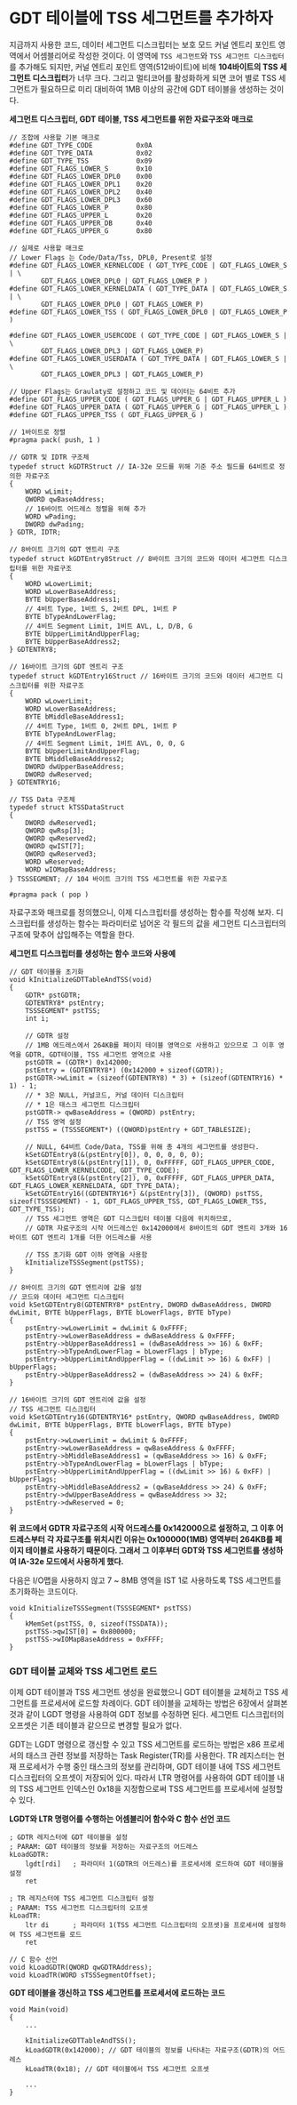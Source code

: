 # GDT 테이블에 TSS 세그먼트를 추가하자

지금까지 사용한 코드, 데이터 세그먼트 디스크립터는 보호 모드 커널 엔트리 포인트 영역에서 어셈블리어로 작성한 것이다.
이 영역에 `TSS 세그먼트`와 `TSS 세그먼트 디스크립터`를 추가해도 되지만, 커널 엔트리 포인트 영역(512바이트)에 비해 **104바이트의 TSS 세그먼트 디스크립터**가 너무 크다.
그리고 멀티코어를 활성화하게 되면 코어 별로 TSS 세그먼트가 필요하므로 미리 대비하여 1MB 이상의 공간에 GDT 테이블을 생성하는 것이다.

**세그먼트 디스크립터, GDT 테이블, TSS 세그먼트를 위한 자료구조와 매크로**

```
// 조합에 사용할 기본 매크로
#define GDT_TYPE_CODE           0x0A
#define GDT_TYPE_DATA           0x02
#define GDT_TYPE_TSS            0x09
#define GDT_FLAGS_LOWER_S       0x10
#define GDT_FLAGS_LOWER_DPL0    0x00
#define GDT_FLAGS_LOWER_DPL1    0x20
#define GDT_FLAGS_LOWER_DPL2    0x40
#define GDT_FLAGS_LOWER_DPL3    0x60
#define GDT_FLAGS_LOWER_P       0x80
#define GDT_FLAGS_UPPER_L       0x20
#define GDT_FLAGS_UPPER_DB      0x40
#define GDT_FLAGS_UPPER_G       0x80

// 실제로 사용할 매크로
// Lower Flags 는 Code/Data/Tss, DPL0, Present로 설정
#define GDT_FLAGS_LOWER_KERNELCODE ( GDT_TYPE_CODE | GDT_FLAGS_LOWER_S | \
        GDT_FLAGS_LOWER_DPL0 | GDT_FLAGS_LOWER_P )
#define GDT_FLAGS_LOWER_KERNELDATA ( GDT_TYPE_DATA | GDT_FLAGS_LOWER_S | \
        GDT_FLAGS_LOWER_DPL0 | GDT_FLAGS_LOWER_P)
#define GDT_FLAGS_LOWER_TSS ( GDT_FLAGS_LOWER_DPL0 | GDT_FLAGS_LOWER_P )

#define GDT_FLAGS_LOWER_USERCODE ( GDT_TYPE_CODE | GDT_FLAGS_LOWER_S | \
        GDT_FLAGS_LOWER_DPL3 | GDT_FLAGS_LOWER_P)
#define GDT_FLAGS_LOWER_USERDATA ( GDT_TYPE_DATA | GDT_FLAGS_LOWER_S | \
        GDT_FLAGS_LOWER_DPL3 | GDT_FLAGS_LOWER_P)

// Upper Flags는 Graulaty로 설정하고 코드 및 데이터는 64비트 추가
#define GDT_FLAGS_UPPER_CODE ( GDT_FLAGS_UPPER_G | GDT_FLAGS_UPPER_L )
#define GDT_FLAGS_UPPER_DATA ( GDT_FLAGS_UPPER_G | GDT_FLAGS_UPPER_L )
#define GDT_FLAGS_UPPER_TSS ( GDT_FLAGS_UPPER_G )

// 1바이트로 정렬
#pragma pack( push, 1 )

// GDTR 및 IDTR 구조체
typedef struct kGDTRStruct // IA-32e 모드를 위해 기준 주소 필드를 64비트로 정의한 자료구조
{
	WORD wLimit;
	QWORD qwBaseAddress;
	// 16바이트 어드레스 정렬을 위해 추가
	WORD wPading;
	DWORD dwPading;
} GDTR, IDTR;

// 8바이트 크기의 GDT 엔트리 구조
typedef struct kGDTEntry8Struct // 8바이트 크기의 코드와 데이터 세그먼트 디스크립터를 위한 자료구조
{
	WORD wLowerLimit;
	WORD wLowerBaseAddress;
	BYTE bUpperBaseAddress1;
	// 4비트 Type, 1비트 S, 2비트 DPL, 1비트 P
	BYTE bTypeAndLowerFlag;
	// 4비트 Segment Limit, 1비트 AVL, L, D/B, G
	BYTE bUpperLimitAndUpperFlag;
	BYTE bUpperBaseAddress2;
} GDTENTRY8;

// 16바이트 크기의 GDT 엔트리 구조
typedef struct kGDTEntry16Struct // 16바이트 크기의 코드와 데이터 세그먼트 디스크립터를 위한 자료구조
{
	WORD wLowerLimit;
	WORD wLowerBaseAddress;
	BYTE bMiddleBaseAddress1;
	// 4비트 Type, 1비트 0, 2비트 DPL, 1비트 P
	BYTE bTypeAndLowerFlag;
	// 4비트 Segment Limit, 1비트 AVL, 0, 0, G
	BYTE bUpperLimitAndUpperFlag;
	BYTE bMiddleBaseAddress2;
	DWORD dwUpperBaseAddress;
	DWORD dwReserved;
} GDTENTRY16;

// TSS Data 구조체
typedef struct kTSSDataStruct
{
	DWORD dwReserved1;
	QWORD qwRsp[3];
	QWORD qwReserved2;
	QWORD qwIST[7];
	QWORD qwReserved3;
	WORD wReserved;
	WORD wIOMapBaseAddress;
} TSSSEGMENT; // 104 바이트 크기의 TSS 세그먼트를 위한 자료구조

#pragma pack ( pop )
```

자료구조와 매크로를 정의했으니, 이제 디스크립터를 생성하는 함수를 작성해 보자.
디스크립터를 생성하는 함수는 파라미터로 넘어온 각 필드의 값을 세그먼트 디스크립터의 구조에 맞추어 삽입해주는 역할을 한다.

**세그먼트 디스크립터를 생성하는 함수 코드와 사용예**
```
// GDT 테이블을 초기화
void kInitializeGDTTableAndTSS(void)
{
	GDTR* pstGDTR;
	GDTENTRY8* pstEntry;
	TSSSEGMENT* pstTSS;
	int i;

	// GDTR 설정
	// 1MB 에드레스에서 264KB를 페이지 테이블 영역으로 사용하고 있으므로 그 이후 영역을 GDTR, GDT테이블, TSS 세그먼트 영역으로 사용
	pstGDTR = (GDTR*) 0x142000; 
	pstEntry = (GDTENTRY8*) (0x142000 + sizeof(GDTR));
	pstGDTR->wLimit = (sizeof(GDTENTRY8) * 3) + (sizeof(GDTENTRY16) * 1) - 1; 
	// * 3은 NULL, 커널코드, 커널 데이터 디스크립터
	// * 1은 태스크 세그먼트 디스크립터
	pstGDTR-> qwBaseAddress = (QWORD) pstEntry;
	// TSS 영역 설정
	pstTSS = (TSSSEGMENT*) ((QWORD)pstEntry + GDT_TABLESIZE);

	// NULL, 64비트 Code/Data, TSS를 위해 총 4개의 세그먼트를 생성한다.
	kSetGDTEntry8(&(pstEntry[0]), 0, 0, 0, 0, 0);
	kSetGDTEntry8(&(pstEntry[1]), 0, 0xFFFFF, GDT_FLAGS_UPPER_CODE, GDT_FLAGS_LOWER_KERNELCODE, GDT_TYPE_CODE);
	kSetGDTEntry8(&(pstEntry[2]), 0, 0xFFFFF, GDT_FLAGS_UPPER_DATA, GDT_FLAGS_LOWER_KERNELDATA, GDT_TYPE_DATA);
	kSetGDTEntry16((GDTENTRY16*) &(pstEntry[3]), (QWORD) pstTSS, sizeof(TSSSEGMENT) - 1, GDT_FLAGS_UPPER_TSS, GDT_FLAGS_LOWER_TSS, GDT_TYPE_TSS);
	// TSS 세그먼트 영역은 GDT 디스크립터 테이블 다음에 위치하므로, 
	// GDTR 자료구조의 시작 어드레스인 0x142000에서 8바이트의 GDT 엔트리 3개와 16바이트 GDT 엔트리 1개를 더한 어드레스를 사용

	// TSS 초기화 GDT 이하 영역을 사용함
	kInitializeTSSSegment(pstTSS);
}

// 8바이트 크기의 GDT 엔트리에 값을 설정
// 코드와 데이터 세그먼트 디스크립터
void kSetGDTEntry8(GDTENTRY8* pstEntry, DWORD dwBaseAddress, DWORD dwLimit, BYTE bUpperFlags, BYTE bLowerFlags, BYTE bType)
{
	pstEntry->wLowerLimit = dwLimit & 0xFFFF;
	pstEntry->wLowerBaseAddress = dwBaseAddress & 0xFFFF;
	pstEntry->bUpperBaseAddress1 = (dwBaseAddress >> 16) & 0xFF;
	pstEntry->bTypeAndLowerFlag = bLowerFlags | bType;
	pstEntry->bUpperLimitAndUpperFlag = ((dwLimit >> 16) & 0xFF) | bUpperFlags;
	pstEntry->bUpperBaseAddress2 = (dwBaseAddress >> 24) & 0xFF;
}

// 16바이트 크기의 GDT 엔트리에 값을 설정
// TSS 세그먼트 디스크립터
void kSetGDTEntry16(GDTENTRY16* pstEntry, QWORD qwBaseAddress, DWORD dwLimit, BYTE bUpperFlags, BYTE bLowerFlags, BYTE bType)
{
	pstEntry->wLowerLimit = dwLimit & 0xFFFF;
	pstEntry->wLowerBaseAddress = qwBaseAddress & 0xFFFF;
	pstEntry->bMiddleBaseAddress1 = (qwBaseAddress >> 16) & 0xFF;
	pstEntry->bTypeAndLowerFlag = bLowerFlags | bType;
	pstEntry->bUpperLimitAndUpperFlag = ((dwLimit >> 16) & 0xFF) | bUpperFlags;
	pstEntry->bMiddleBaseAddress2 = (qwBaseAddress >> 24) & 0xFF;
	pstEntry->dwUpperBaseAddress = qwBaseAddress >> 32;
	pstEntry->dwReserved = 0;
}
```

**위 코드에서 GDTR 자료구조의 시작 어드레스를 0x142000으로 설정하고, 그 이후 어드레스부터 각 자료구조를 위치시킨 이유는 0x100000(1MB) 영역부터 264KB를
페이지 테이블로 사용하기 때문이다. 그래서 그 이후부터 GDT와 TSS 세그먼트를 생성하여 IA-32e 모드에서 사용하게 했다.**

다음은 I/O맵을 사용하지 않고 7 ~ 8MB 영역을 IST 1로 사용하도록 TSS 세그먼트를 초기화하는 코드이다.

```
void kInitializeTSSSegment(TSSSEGMENT* pstTSS)
{
	kMemSet(pstTSS, 0, sizeof(TSSDATA));
	pstTSS->qwIST[0] = 0x800000;
	pstTSS->wIOMapBaseAddress = 0xFFFF;
}
```

### GDT 테이블 교체와 TSS 세그먼트 로드

이제 GDT 테이블과 TSS 세그먼트 생성을 완료했으니 GDT 테이블을 교체하고 TSS 세그먼트를 프로세서에 로드할 차례이다.
GDT 테이블을 교체하는 방법은 6장에서 살펴본 것과 같이 LGDT 명령을 사용하여 GDT 정보를 수정하면 된다.
세그먼트 디스크립터의 오프셋은 기존 테이블과 같으므로 변경할 필요가 없다.

GDT는 LGDT 명령으로 갱신할 수 있고 TSS 세그먼트를 로드하는 방법은 x86 프로세서의 태스크 관련 정보를 저장하는 Task Register(TR)를 사용한다.
TR 레지스터는 현재 프로세서가 수행 중인 태스크의 정보를 관리하며, GDT 테이블 내에 TSS 세그먼트 디스크립터의 오프셋이 저장되어 있다.
따라서 LTR 명령어를 사용하여 GDT 테이블 내의 TSS 세그먼트 인덱스인 0x18을 지정함으로써 TSS 세그먼트를 프로세서에 설정할 수 있다.

**LGDT와 LTR 명령어를 수행하는 어셈블리어 함수와 C 함수 선언 코드**

```
; GDTR 레지스터에 GDT 테이블을 설정
; PARAM: GDT 테이블의 정보를 저장하는 자료구조의 어드레스
kLoadGDTR:
	lgdt[rdi]	; 파라미터 1(GDTR의 어드레스)를 프로세서에 로드하여 GDT 테이블을 설정
	ret

; TR 레지스터에 TSS 세그먼트 디스크립터 설정
; PARAM: TSS 세그먼트 디스크립터의 오프셋
kLoadTR:
	ltr di 		; 파라미터 1(TSS 세그먼트 디스크립터의 오프셋)을 프로세서에 설정하여 TSS 세그먼트를 로드
	ret
```

```
// C 함수 선언
void kLoadGDTR(QWORD qwGDTRAddress);
void kLoadTR(WORD sTSSSegmentOffset);
```

**GDT 테이블을 갱신하고 TSS 세그먼트를 프로세서에 로드하는 코드**

```
void Main(void)
{
	...

	kInitializeGDTTableAndTSS();
	kLoadGDTR(0x142000); // GDT 테이블의 정보를 나타내는 자료구조(GDTR)의 어드레스
	kLoadTR(0x18); // GDT 테이블에서 TSS 세그먼트 오프셋

	...
}
```